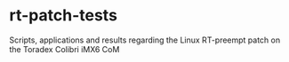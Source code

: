 # rt-patch-tests
Scripts, applications and results regarding the Linux RT-preempt patch on the Toradex Colibri iMX6 CoM
